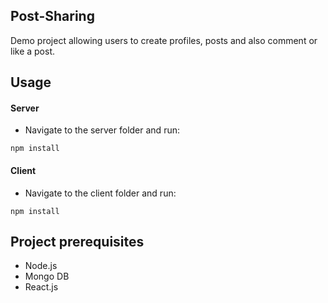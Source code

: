 ## Post-Sharing

Demo project allowing users to create profiles, posts and also comment or like a post.

## Usage

#### Server

- Navigate to the server folder and run:

```
npm install
```

#### Client

- Navigate to the client folder and run:

```
npm install
```

## Project prerequisites

- Node.js
- Mongo DB
- React.js
